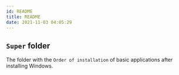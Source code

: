 ```yaml
---
id: README
title: README
date: 2021-11-03 04:05:29
---
```


## `Super` folder

The folder with the `Order of installation` of basic applications after installing Windows.
